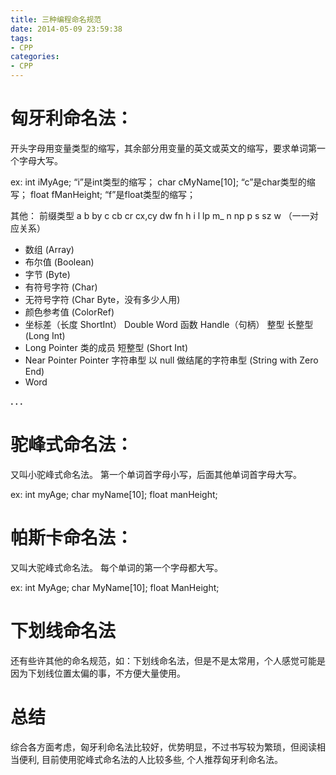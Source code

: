 ```yaml
---
title: 三种编程命名规范
date: 2014-05-09 23:59:38
tags:
- CPP
categories:
- CPP
---
```


# 匈牙利命名法：

开头字母用变量类型的缩写，其余部分用变量的英文或英文的缩写，要求单词第一个字母大写。

ex: 
int iMyAge; “i”是int类型的缩写； 
char cMyName[10]; “c”是char类型的缩写； 
float fManHeight; “f”是float类型的缩写；

其他： 
前缀类型 a b by c cb cr cx,cy dw fn h i l lp m_ n np p s sz w （一一对应关系） 

- 数组 (Array)
- 布尔值 (Boolean)
- 字节 (Byte)
- 有符号字符 (Char)
- 无符号字符 (Char Byte，没有多少人用)
- 颜色参考值 (ColorRef)
- 坐标差（长度 ShortInt） Double Word 函数 Handle（句柄） 整型 长整型 (Long Int)
- Long Pointer 类的成员 短整型 (Short Int)
- Near Pointer Pointer 字符串型 以 null 做结尾的字符串型 (String with Zero End)
- Word


**. . .**<!-- more -->


# 驼峰式命名法：

又叫小驼峰式命名法。 
第一个单词首字母小写，后面其他单词首字母大写。

ex: 
int myAge; 
char myName[10]; 
float manHeight;

# 帕斯卡命名法：

又叫大驼峰式命名法。 
每个单词的第一个字母都大写。

ex: 
int MyAge; 
char MyName[10]; 
float ManHeight;

# 下划线命名法

还有些许其他的命名规范，如：下划线命名法，但是不是太常用，个人感觉可能是因为下划线位置太偏的事，不方便大量使用。


# 总结
综合各方面考虑，匈牙利命名法比较好，优势明显，不过书写较为繁琐，但阅读相当便利, 目前使用驼峰式命名法的人比较多些, 个人推荐匈牙利命名法。